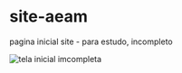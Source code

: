 # site-aeam

pagina inicial site - para estudo, incompleto

![tela inicial imcompleta](https://github.com/patriciamilane/site-aeam/blob/master/img/gif.gif)
